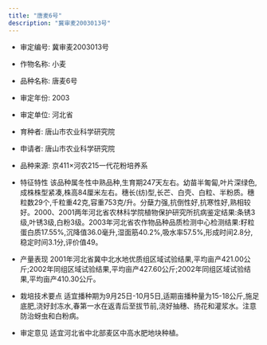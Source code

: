 ```yaml
---
title: "唐麦6号"
description: "冀审麦2003013号"
---
```

* 审定编号:  冀审麦2003013号

*  作物名称:  小麦

*  品种名称:  唐麦6号

*  审定年份:  2003

*  审定单位:  河北省

* 育种者:  唐山市农业科学研究院

*  申请者:  唐山市农业科学研究院

*  品种来源:  京411×河农215一代花粉培养系

*  特征特性
该品种属冬性中熟品种,生育期247天左右。幼苗半匍匐,叶片深绿色,成株株型紧凑,株高84厘米左右。穗长(纺)型,长芒、白壳、白粒、半粉质。穗粒数29个,千粒重42克,容重753克/升。分蘖力强,抗倒性好,抗寒性好,熟相较好。2000、2001两年河北省农林科学院植物保护研究所抗病鉴定结果:条锈3级,叶锈3级,白粉3级。2003年河北省农作物品种品质检测中心检测结果:籽粒蛋白质17.55%,沉降值36.0毫升,湿面筋40.2%,吸水率57.5%,形成时间2.8分,稳定时间3.1分,评价值49。

*  产量表现
2001年河北省冀中北水地优质组区域试验结果,平均亩产421.00公斤;2002年同组区域试验结果,平均亩产427.60公斤;2002年同组区域试验结果,平均亩产410.30公斤。

*  栽培技术要点
适宜播种期为9月25日-10月5日,适期亩播种量为15-18公斤,施足底肥,浇好封冻水,春第一水在返青后至拔节前,浇好抽穗、扬花和灌浆水。注意防治蚜虫和白粉病。

*  审定意见
适宜河北省中北部麦区中高水肥地块种植。
